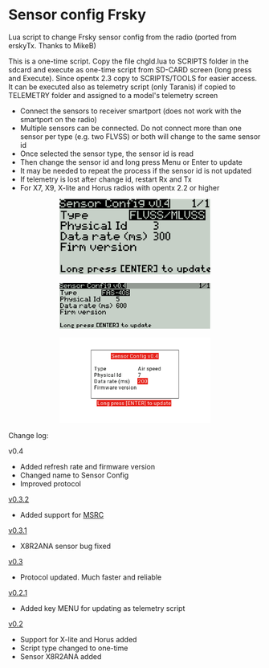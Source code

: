 # Sensor config Frsky

Lua script to change Frsky sensor config from the radio (ported from erskyTx. Thanks to MikeB)

This is a one-time script. Copy the file chgId.lua to SCRIPTS folder in the sdcard and execute as one-time script from SD-CARD screen (long press and Execute). Since opentx 2.3 copy to SCRIPTS/TOOLS for easier access. It can be executed also as telemetry script (only Taranis) if copied to TELEMETRY folder and assigned to a model's telemetry screen

- Connect the sensors to receiver smartport (does not work with the smartport on the radio)
- Multiple sensors can be connected. Do not connect more than one sensor per type (e.g. two FLVSS) or both will change to the same sensor id
- Once selected the sensor type, the sensor id is read
- Then change the sensor id and long press Menu or Enter to update
- It may be needed to repeat the process if the sensor id is not updated
- If telemetry is lost after change id, restart Rx and Tx
- For X7, X9, X-lite and Horus radios with opentx 2.2 or higher

<p align="center"><img src="./images/x7.png" width="300"></p>
<p align="center"><img src="./images/x9.png" width="300"></p>
<p align="center"><img src="./images/x10.png" width="300"></p>


Change log:

v0.4
- Added refresh rate and firmware version
- Changed name to Sensor Config
- Improved protocol

[v0.3.2](https://github.com/dgatf/change_id_frsky/tree/0.3.1)
- Added support for [MSRC](https://github.com/dgatf/msrc)

[v0.3.1](https://github.com/dgatf/change_id_frsky/tree/0.3.1)
- X8R2ANA sensor bug fixed
 
[v0.3](https://github.com/dgatf/change_id_frsky/tree/0.3)
- Protocol updated. Much faster and reliable

[v0.2.1](https://github.com/dgatf/change_id_frsky/tree/0.2.1)
- Added key MENU for updating as telemetry script

[v0.2](https://github.com/dgatf/change_id_frsky/tree/0.2.0)
- Support for X-lite and Horus added
- Script type changed to one-time
- Sensor X8R2ANA added
